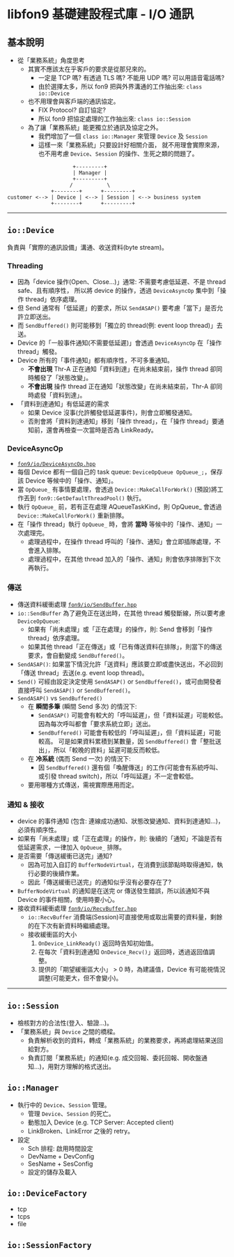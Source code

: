 ﻿libfon9 基礎建設程式庫 - I/O 通訊
=================================

## 基本說明
* 從「業務系統」角度思考
  * 其實不應該太在乎客戶的要求是從那兒來的。
    * 一定是 TCP 嗎? 有透過 TLS 嗎? 不能用 UDP 嗎? 可以用語音電話嗎?
    * 由於選擇太多，所以 fon9 把與外界溝通的工作抽出來: `class io::Device`
  * 也不用理會與客戶端的通訊協定。
    * FIX Protocol? 自訂協定?
    * 所以 fon9 把協定處理的工作抽出來: `class io::Session`
  * 為了讓「業務系統」能更獨立於通訊及協定之外。
    * 我們增加了一個 `class io::Manager` 來管理 `Device` 及 `Session`
    * 這樣一來「業務系統」只要設計好相關介面，
      就不用理會實際來源，也不用考慮 `Device`、`Session` 的操作、生死之類的問題了。
```
                     +---------+
                     | Manager |
                     +---------+
                    /           \
              +--------+      +---------+
customer <--> | Device | <--> | Session | <--> business system
              +--------+      +---------+
```
---------------------------------------

## `io::Device`
負責與「實際的通訊設備」溝通、收送資料(byte stream)。

### Threading
* 因為「device 操作(Open、Close...)」通常: 不需要考慮低延遲、不是 thread safe、且有順序性，
  所以將 device 的操作，透過 `DeviceAsyncOp` 集中到「操作 thread」依序處理。
* 但 Send 通常有「低延遲」的要求，所以 `SendASAP()` 要考慮「當下」是否允許立即送出。
* 而 `SendBuffered()` 則可能移到「獨立的 thread(例: event loop thread)」去送。
* Device 的「一般事件通知(不需要低延遲)」會透過 `DeviceAsyncOp` 在「操作 thread」觸發。
* Device 所有的「事件通知」都有順序性，不可多重通知。
  * **不會出現** Thr-A 正在通知「資料到達」在尚未結束前，操作 thread 卻同時觸發了「狀態改變」。
  * **不會出現** 操作 thread 正在通知「狀態改變」在尚未結束前，Thr-A 卻同時處發「資料到達」。
* 「資料到達通知」有低延遲的需求
  * 如果 Device 沒事(允許觸發低延遲事件)，則會立即觸發通知。
  * 否則會將「資料到達通知」移到「操作 thread」，在「操作 thread」要通知前，還會再檢查一次當時是否為 LinkReady。

### DeviceAsyncOp
* [`fon9/io/DeviceAsyncOp.hpp`](DeviceAsyncOp.hpp)
* 每個 Device 都有一個自己的 task queue: `DeviceOpQueue OpQueue_;`，保存該 Device 等候中的「操作、通知」。
* 當 `OpQueue_` 有事情要處理，會透過 `Device::MakeCallForWork()` (預設)將工作丟到 `fon9::GetDefaultThreadPool()` 執行。
* 執行 `OpQueue_` 前，若有正在處理 AQueueTaskKind，則 OpQueue_ 會透過 `Device::MakeCallForWork()` 重新排隊。
* 在「操作 thread」執行 `OpQueue_` 時，會將 **當時** 等候中的「操作、通知」一次處理完。
  * 處理過程中，在操作 thread 呼叫的「操作、通知」會立即插隊處理，不會進入排隊。
  * 處理過程中，在其他 thread 加入的「操作、通知」則會依序排隊到下次再執行。

### 傳送
* 傳送資料緩衝處理 [`fon9/io/SendBuffer.hpp`](SendBuffer.hpp)
* `io::SendBuffer` 為了避免正在送出時，在其他 thread 觸發斷線，所以要考慮 `DeviceOpQueue`:
  * 如果有「尚未處理」或「正在處理」的操作，則: Send 會移到「操作 thread」依序處理。
  * 如果其他 thread「正在傳送」或「已有傳送資料在排隊」，則當下的傳送要求，會自動變成 `SendBuffered()`。
* `SendASAP()`: 如果當下情況允許「送資料」應該要立即或盡快送出，不必回到「傳送 thread」去送(e.g. event loop thread)。
* `Send()` 可經由設定決定使用 `SendASAP()` or `SendBuffered()`，或可由開發者直接呼叫 `SendASAP()` or `SendBuffered()`。
* `SendASAP()` vs `SendBuffered()`
  * 在 **瞬間多筆** (瞬間 Send 多次) 的情況下:
    * `SendASAP()` 可能會有較大的「呼叫延遲」，但「資料延遲」可能較低。因為每次呼叫都會「要求系統立即」送出。
    * `SendBuffered()` 可能會有較低的「呼叫延遲」，但「資料延遲」可能較高。
      可是如果資料累積到某數量，因 `SendBuffered()` 會「整批送出」，所以「較晚的資料」延遲可能反而較低。
  * 在 **冷系統** (偶而 Send 一次) 的情況下:
    * 因 `SendBuffered()` 還有個「喚醒傳送」的工作(可能會有系統呼叫、或引發 thread switch)，所以「呼叫延遲」不一定會較低。
  * 要用哪種方式傳送，需視實際應用而定。

### 通知 & 接收
* device 的事件通知 (包含: 連線成功通知、狀態改變通知、資料到達通知...)，必須有順序性。
* 如果有「尚未處理」或「正在處理」的操作，則: 後續的「通知」不論是否有低延遲需求，一律加入 `OpQueue_` 排隊。
* 是否需要「傳送緩衝已送完」通知?
  * 因為可加入自訂的 `BufferNodeVirtual`，在消費到該節點時取得通知，執行必要的後續作業。
  * 因此「傳送緩衝已送完」的通知似乎沒有必要存在了?
* `BufferNodeVirtual` 的通知是在送完 or 傳送發生錯誤，所以該通知不與 Device 的事件相關，使用時要小心。
* 接收資料緩衝處理 [`fon9/io/RecvBuffer.hpp`](RecvBuffer.hpp)
  * `io::RecvBuffer` 消費端(Session)可直接使用或取出需要的資料量，剩餘的在下次有新資料時繼續處理。
  * 接收緩衝區的大小
    1. `OnDevice_LinkReady()` 返回時告知初始值。
    2. 在每次「資料到達通知 `OnDevice_Recv()`」返回時，透過返回值調整。
    3. 提供的「期望緩衝區大小」 > 0 時，為建議值，Device 有可能視情況調整(可能更大，但不會變小)。

---------------------------------------

## `io::Session`
* 檢核對方的合法性(登入、驗證...)。
* 「業務系統」與 `Device` 之間的橋樑。
  * 負責解析收到的資料，轉成「業務系統」的業務要求，再將處理結果送回給對方。
  * 負責訂閱「業務系統」的通知(e.g. 成交回報、委託回報、開收盤通知...)，用對方理解的格式送出。

## `io::Manager`
* 執行中的 `Device`、`Session` 管理。
  * 管理 `Device`、`Session` 的死亡。
  * 動態加入 Device (e.g. TCP Server: Accepted client)
  * LinkBroken、LinkError 之後的 retry。
* 設定
  * Sch 排程: 啟用時間設定
  * DevName + DevConfig
  * SesName + SesConfig
  * 設定的儲存及載入

## `io::DeviceFactory`
* tcp
* tcps
* file

## `io::SessionFactory`
